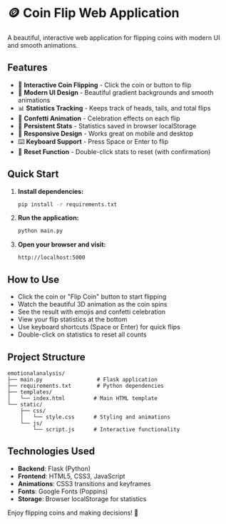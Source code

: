 # 🪙 Coin Flip Web Application

A beautiful, interactive web application for flipping coins with modern UI and smooth animations.

## Features

- 🎯 **Interactive Coin Flipping** - Click the coin or button to flip
- 🎨 **Modern UI Design** - Beautiful gradient backgrounds and smooth animations
- 📊 **Statistics Tracking** - Keeps track of heads, tails, and total flips
- 🎉 **Confetti Animation** - Celebration effects on each flip
- 💾 **Persistent Stats** - Statistics saved in browser localStorage
- 📱 **Responsive Design** - Works great on mobile and desktop
- ⌨️ **Keyboard Support** - Press Space or Enter to flip
- 🔄 **Reset Function** - Double-click stats to reset (with confirmation)

## Quick Start

1. **Install dependencies:**
   ```bash
   pip install -r requirements.txt
   ```

2. **Run the application:**
   ```bash
   python main.py
   ```

3. **Open your browser and visit:**
   ```
   http://localhost:5000
   ```

## How to Use

- Click the coin or "Flip Coin" button to start flipping
- Watch the beautiful 3D animation as the coin spins
- See the result with emojis and confetti celebration
- View your flip statistics at the bottom
- Use keyboard shortcuts (Space or Enter) for quick flips
- Double-click on statistics to reset all counts

## Project Structure

```
emotionalanalysis/
├── main.py                 # Flask application
├── requirements.txt        # Python dependencies
├── templates/
│   └── index.html         # Main HTML template
└── static/
    ├── css/
    │   └── style.css      # Styling and animations
    └── js/
        └── script.js      # Interactive functionality
```

## Technologies Used

- **Backend**: Flask (Python)
- **Frontend**: HTML5, CSS3, JavaScript
- **Animations**: CSS3 transitions and keyframes
- **Fonts**: Google Fonts (Poppins)
- **Storage**: Browser localStorage for statistics

Enjoy flipping coins and making decisions! 🎲
